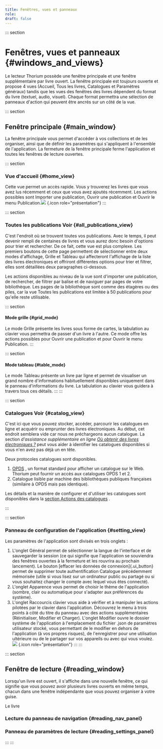 ```yaml
---
title: Fenêtres, vues et panneaux
role: 
draft: false
---
```


::: section

# Fenêtres, vues et panneaux {#windows_and_views}

Le lecteur Thorium possède une fenêtre principale et une fenêtre supplémentaire par livre ouvert. La fenêtre principale est toujours ouverte et propose 4 vues (Accueil, Tous les livres, Catalogues et Paramètres généraux) tandis que les vues des fenêtres des livres dépendent du format du livre (textuel, audio, visuel). Chaque format permettra une sélection de panneaux d'action qui peuvent être ancrés sur un côté de la vue.

::: section

## Fenêtre principale {#main_window}

La fenêtre principale vous permet d'accéder à vos collections et de les organiser, ainsi que de définir les paramètres qui s'appliquent à l'ensemble de l'application. La fermeture de la fenêtre principale ferme l'application et toutes les fenêtres de lecture ouvertes.

::: section

### Vue d'accueil {#home_view}

Cette vue permet un accès rapide. Vous y trouverez les livres que vous avez lus récemment et ceux que vous avez ajoutés récemment. Les actions possibles sont Importer une publication, Ouvrir une publication et Ouvrir le menu Publication.![](../../resources/images/local_en/th3_main_window_home.png) {.icon role="présentation"} :::

::: section

### Toutes les publications Voir {#all_publications_view}

C'est l'endroit où se trouvent toutes vos publications. Avec le temps, il peut devenir rempli de centaines de livres et vous aurez donc besoin d'options pour trier et rechercher. De ce fait, cette vue est plus complexe. Les premiers boutons de cette page permettent de sélectionner entre deux modes d'affichage, Grille et Tableau qui affecteront l'affichage de la liste des livres électroniques et offriront différentes options pour trier et filtrer, elles sont détaillées deux paragraphes ci-dessous.

Les actions disponibles au niveau de la vue sont d'importer une publication, de rechercher, de filtrer par balise et de naviguer par pages de votre bibliothèque. Les pages de la bibliothèque sont comme des étagères ou des piles, car la vue Toutes les publications est limitée à 50 publications pour qu'elle reste utilisable.

::: section

#### Mode grille {#grid_mode}

Le mode Grille présente les livres sous forme de cartes, la tabulation au clavier vous permettra de passer d'un livre à l'autre. Ce mode offre les actions possibles pour Ouvrir une publication et pour Ouvrir le menu Publication. :::

::: section

#### Mode tableau {#table_mode}

Le mode Tableau présente un livre par ligne et permet de visualiser un grand nombre d'informations habituellement disponibles uniquement dans le panneau d'informations du livre. La tabulation au clavier vous guidera à travers tous ces détails. ::: :::

::: section

### Catalogues Voir {#catalog_view}

C'est ici que vous pouvez stocker, accéder, parcourir les catalogues en ligne et acquérir ou emprunter des livres électroniques. Au début, cet endroit semblera vide car nous ne préchargeons aucun catalogue. La section *d'assistance supplémentaire en ligne [Où obtenir des livres électroniques ?](https://thorium.edrlab.org/th3/get_ebooks/)* peut vous aider à identifier les catalogues disponibles si vous n'en avez pas déjà un en tête.

Deux protocoles catalogues sont disponibles.

1. [OPDS](https://opds.io/) , un format standard pour afficher un catalogue sur le Web. Thorium peut fournir un accès aux catalogues OPDS 1 et 2.
2. Catalogue lisible par machine des bibliothèques publiques françaises (similaire à OPDS mais pas identique).

Les détails et la manière de configurer et d'utiliser les catalogues sont disponibles dans la [section Actions des catalogues]() .

:::

::: section

### Panneau de configuration de l'application {#setting_view}

Les paramètres de l'application sont divisés en trois onglets :

1. L'onglet Général permet de sélectionner la langue de l'interface et de sauvegarder la session (ce qui signifie que l'application se souviendra des fenêtres ouvertes à la fermeture et les rouvrira au prochain lancement). Le bouton [effacer les données de connexion]{.ui_button} permet de supprimer toute authentification Catalogue précédemment mémorisée (utile si vous lisez sur un ordinateur public ou partagé ou si vous souhaitez changer le compte avec lequel vous êtes connecté).
2. L'onglet Apparence vous permet de choisir le thème de l'application (sombre, clair ou automatique pour s'adapter aux préférences du système).
3. L'onglet Raccourcis clavier vous aide à vérifier et à manipuler les actions pilotées par le clavier dans l'application. Découvrez le menu à trois points à côté du titre du panneau avec des actions supplémentaires (Réinitialiser, Modifier et Charger). L'onglet Modifier ouvre le dossier système de l'application à l'emplacement du fichier .json de paramètres utilisateur stocké, vous permettant de le modifier en dehors de l'application (à vos propres risques), de l'enregistrer pour une utilisation ultérieure ou de le partager sur vos appareils ou avec qui vous voulez. ![](../../resources/images/local_en/th3_main_settings_keys_context.png) {.icon role="présentation"} ::: :::

::: section

## Fenêtre de lecture {#reading_window}

Lorsqu'un livre est ouvert, il s'affiche dans une nouvelle fenêtre, ce qui signifie que vous pouvez avoir plusieurs livres ouverts en même temps, chacun dans une fenêtre indépendante que vous pouvez organiser à votre guise.

Le livre

### Lecture du panneau de navigation {#reading_nav_panel}

### Panneau de paramètres de lecture {#reading_settings_panel}

::: :::

